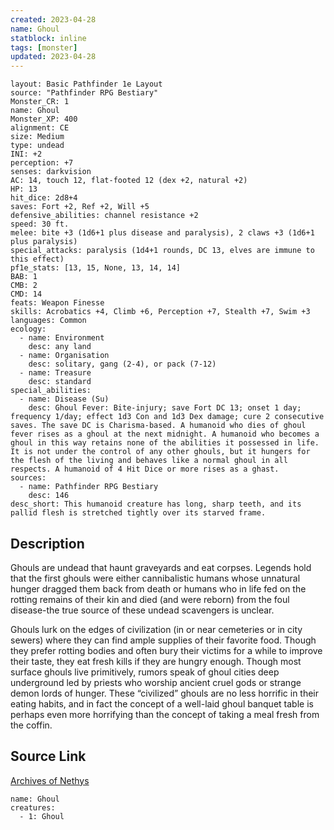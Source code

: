 ```yaml
---
created: 2023-04-28
name: Ghoul
statblock: inline
tags: [monster]
updated: 2023-04-28
---
```

```statblock
layout: Basic Pathfinder 1e Layout
source: "Pathfinder RPG Bestiary"
Monster_CR: 1
name: Ghoul
Monster_XP: 400
alignment: CE
size: Medium
type: undead
INI: +2
perception: +7
senses: darkvision
AC: 14, touch 12, flat-footed 12 (dex +2, natural +2)
HP: 13
hit_dice: 2d8+4
saves: Fort +2, Ref +2, Will +5
defensive_abilities: channel resistance +2
speed: 30 ft.
melee: bite +3 (1d6+1 plus disease and paralysis), 2 claws +3 (1d6+1 plus paralysis)
special_attacks: paralysis (1d4+1 rounds, DC 13, elves are immune to this effect)
pf1e_stats: [13, 15, None, 13, 14, 14]
BAB: 1
CMB: 2
CMD: 14
feats: Weapon Finesse
skills: Acrobatics +4, Climb +6, Perception +7, Stealth +7, Swim +3
languages: Common
ecology:
  - name: Environment
    desc: any land
  - name: Organisation
    desc: solitary, gang (2-4), or pack (7-12)
  - name: Treasure
    desc: standard
special_abilities:
  - name: Disease (Su)
    desc: Ghoul Fever: Bite-injury; save Fort DC 13; onset 1 day; frequency 1/day; effect 1d3 Con and 1d3 Dex damage; cure 2 consecutive saves. The save DC is Charisma-based. A humanoid who dies of ghoul fever rises as a ghoul at the next midnight. A humanoid who becomes a ghoul in this way retains none of the abilities it possessed in life. It is not under the control of any other ghouls, but it hungers for the flesh of the living and behaves like a normal ghoul in all respects. A humanoid of 4 Hit Dice or more rises as a ghast.
sources:
  - name: Pathfinder RPG Bestiary
    desc: 146
desc_short: This humanoid creature has long, sharp teeth, and its pallid flesh is stretched tightly over its starved frame.
```
## Description
Ghouls are undead that haunt graveyards and eat corpses. Legends hold that the first ghouls were either cannibalistic humans whose unnatural hunger dragged them back from death or humans who in life fed on the rotting remains of their kin and died (and were reborn) from the foul disease-the true source of these undead scavengers is unclear.

Ghouls lurk on the edges of civilization (in or near cemeteries or in city sewers) where they can find ample supplies of their favorite food. Though they prefer rotting bodies and often bury their victims for a while to improve their taste, they eat fresh kills if they are hungry enough. Though most surface ghouls live primitively, rumors speak of ghoul cities deep underground led by priests who worship ancient cruel gods or strange demon lords of hunger. These “civilized” ghouls are no less horrific in their eating habits, and in fact the concept of a well-laid ghoul banquet table is perhaps even more horrifying than the concept of taking a meal fresh from the coffin.
## Source Link
[Archives of Nethys](https://aonprd.com/MonsterDisplay.aspx?ItemName=Ghoul)
```encounter-table
name: Ghoul
creatures:
  - 1: Ghoul
```
